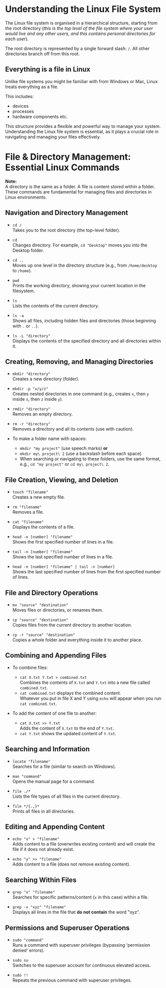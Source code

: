 # Understanding the Linux File System

The Linux file system is organised in a hierarchical structure, starting from the root directory (*this is the top level of the file system where your user would live and any other users, and this contains personal directories for each user*).

The root directory is represented by a single forward slash: `/`. All other directories branch off from this root.

## Everything is a file in Linux

Unlike file systems you might be familiar with from Windows or Mac, Linux treats everything as a file.

This includes: 
- devices
- processes
- hardware components etc.

This structure provides a flexible and powerful way to manage your system. Understanding the Linux file system is essential, as it plays a crucial role in navigating and managing your files effectively.

# File & Directory Management: Essential Linux Commands

**Note:**  
A directory is the same as a folder. A file is content stored within a folder. These commands are fundamental for managing files and directories in Linux environments.


## Navigation and Directory Management

- `cd /`  
  Takes you to the root directory (the top-level folder).

- `cd`  
  Changes directory. For example, `cd "Desktop"` moves you into the Desktop folder.

- `cd ..`  
  Moves up one level in the directory structure (e.g., from `/home/desktop` to `/home`).

- `pwd`  
  Prints the working directory, showing your current location in the filesystem.

- `ls`  
  Lists the contents of the current directory.

- `ls -a`  
  Shows all files, including hidden files and directories (those beginning with `.` or `..`).

- `ls -L "directory"`  
  Displays the contents of the specified directory and all directories within it.

## Creating, Removing, and Managing Directories

- `mkdir "directory"`  
  Creates a new directory (folder).

- `mkdir -p "x/y/z"`  
  Creates nested directories in one command (e.g., creates `x`, then `y` inside `x`, then `z` inside `y`).

- `rmdir "directory"`  
  Removes an empty directory.

- `rm -r "directory"`  
  Removes a directory and all its contents (use with caution).

- To make a folder name with spaces:  
  - `mkdir "my project"` (use speech marks) **or**
  - `mkdir my\ project\ 2` (use a backslash before each space)  
   - When searching or navigating to these folders, use the same format, e.g., `cd "my project"` or `cd my\ project\ 2`.

## File Creation, Viewing, and Deletion

- `touch "filename"`  
  Creates a new empty file.

- `rm "filename"`  
  Removes a file.

- `cat "filename"`  
  Displays the contents of a file.

- `head -n [number] "filename"`  
  Shows the first specified number of lines in a file.

- `tail -n [number] "filename"`  
  Shows the last specified number of lines in a file.

- `head -n [number] "filename" | tail -n [number]`  
  Shows the last specified number of lines from the first specified number of lines.

## File and Directory Operations

- `mv "source" "destination"`  
  Moves files or directories, or renames them.

- `cp "source" "destination"`  
  Copies files from the current directory to another location.

- `cp -r "source" "destination"`  
  Copies a whole folder and everything inside it to another place.

## Combining and Appending Files

- To combine files:  
  - `cat X.txt Y.txt > combined.txt`  
    Combines the contents of `X.txt` and `Y.txt` into a new file called `combined.txt`.
  - `cat combined.txt` displays the combined content.  
    Whatever you put in file X and Y using `echo` will appear when you run `cat combined.txt`.

- To add the content of one file to another:  
  - `cat X.txt >> Y.txt`  
    Adds the content of `X.txt` to the end of `Y.txt`.
  - `cat Y.txt` shows the updated content of `Y.txt`.

## Searching and Information

- `locate "filename"`  
  Searches for a file (similar to search on Windows).

- `man "command"`  
  Opens the manual page for a command.

- `file ./*`  
  Lists the file types of all files in the current directory.

- `file */{.,}*`  
  Prints all files in all directories.

## Editing and Appending Content

- `echo "x" > "filename"`  
  Adds content to a file (overwrites existing content) and will create the file if it does not already exist.

- `echo "y" >> "filename"`  
  Adds content to a file (does not remove existing content).

## Searching Within Files

- `grep "x" "filename"`  
  Searches for specific patterns/content (`x` in this case) within a file.

- `grep -v "xyz" "filename"`  
  Displays all lines in the file that **do not contain** the word "xyz".

## Permissions and Superuser Operations

- `sudo "command"`  
  Runs a command with superuser privileges (bypassing 'permission denied' errors).

- `sudo su`  
  Switches to the superuser account for continuous elevated access.

- `sudo !!`  
  Repeats the previous command with superuser privileges.
